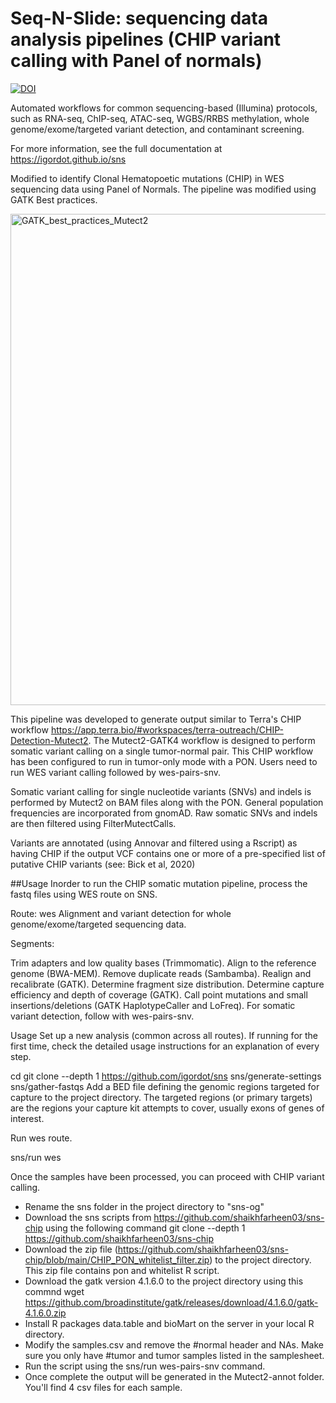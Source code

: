 # Seq-N-Slide: sequencing data analysis pipelines (CHIP variant calling with Panel of normals)

[![DOI](https://zenodo.org/badge/66501450.svg)](https://zenodo.org/badge/latestdoi/66501450)

Automated workflows for common sequencing-based (Illumina) protocols, such as RNA-seq, ChIP-seq, ATAC-seq, WGBS/RRBS methylation, whole genome/exome/targeted variant detection, and contaminant screening.

For more information, see the full documentation at https://igordot.github.io/sns

Modified to identify Clonal Hematopoetic mutations (CHIP) in WES sequencing data using Panel of Normals. The pipeline was modified using GATK Best practices.  

<img width="786" alt="GATK_best_practices_Mutect2" src="https://user-images.githubusercontent.com/26681884/207418325-22d6807b-2605-4836-a0dd-7daaeaddb162.png">

This pipeline was developed to generate output similar to Terra's CHIP workflow https://app.terra.bio/#workspaces/terra-outreach/CHIP-Detection-Mutect2.
The Mutect2-GATK4 workflow is designed to perform somatic variant calling on a single tumor-normal pair. This CHIP workflow has been configured to run in tumor-only mode with a PON. Users need to run WES variant calling followed by wes-pairs-snv. 

Somatic variant calling for single nucleotide variants (SNVs) and indels is performed by Mutect2 on BAM files along with the PON. General population frequencies are incorporated from gnomAD. Raw somatic SNVs and indels are then filtered using FilterMutectCalls.

Variants are annotated (using Annovar and filtered using a Rscript) as having CHIP if the output VCF contains one or more of a pre-specified list of putative CHIP variants (see: Bick et al, 2020)

##Usage
Inorder to run the CHIP somatic mutation pipeline, process the fastq files using WES route on SNS. 

Route: wes
Alignment and variant detection for whole genome/exome/targeted sequencing data.

Segments:

Trim adapters and low quality bases (Trimmomatic).
Align to the reference genome (BWA-MEM).
Remove duplicate reads (Sambamba).
Realign and recalibrate (GATK).
Determine fragment size distribution.
Determine capture efficiency and depth of coverage (GATK).
Call point mutations and small insertions/deletions (GATK HaplotypeCaller and LoFreq).
For somatic variant detection, follow with wes-pairs-snv.

Usage
Set up a new analysis (common across all routes). If running for the first time, check the detailed usage instructions for an explanation of every step.

cd <project dir>
git clone --depth 1 https://github.com/igordot/sns
sns/generate-settings <genome>
sns/gather-fastqs <fastq dir>
Add a BED file defining the genomic regions targeted for capture to the project directory. The targeted regions (or primary targets) are the regions your capture kit attempts to cover, usually exons of genes of interest.

Run wes route.

sns/run wes
  
  
Once the samples have been processed, you can proceed with CHIP variant calling. 
  - Rename the sns folder in the project directory to "sns-og" 
  - Download the sns scripts from https://github.com/shaikhfarheen03/sns-chip using the following command git clone --depth 1 https://github.com/shaikhfarheen03/sns-chip
  - Download the zip file (https://github.com/shaikhfarheen03/sns-chip/blob/main/CHIP_PON_whitelist_filter.zip) to the project directory. This zip file contains pon and whitelist R script.
  - Download the gatk version 4.1.6.0 to the project directory using this commnd wget https://github.com/broadinstitute/gatk/releases/download/4.1.6.0/gatk-4.1.6.0.zip
  - Install R packages data.table and bioMart on the server in your local R directory. 
  - Modify the samples.csv and remove the #normal header and NAs. Make sure you only have #tumor and tumor samples listed in the samplesheet.
  - Run the script using the sns/run wes-pairs-snv command.
  - Once complete the output will be generated in the Mutect2-annot folder. You'll find 4 csv files for each sample. 
